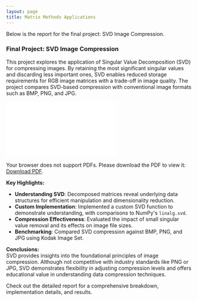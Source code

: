 ```yaml
---
layout: page
title: Matrix Methods Applications
---
```


Below is the report for the final project: SVD Image Compression.

### Final Project: SVD Image Compression
This project explores the application of Singular Value Decomposition (SVD) for compressing images. By retaining the most significant singular values and discarding less important ones, SVD enables reduced storage requirements for RGB image matrices with a trade-off in image quality. The project compares SVD-based compression with conventional image formats such as BMP, PNG, and JPG.

<object data="/assets/pdf/matmeth/finalreport.pdf" type="application/pdf" width="700px" height="700px">
    <embed src="/assets/pdf/matmeth/finalreport.pdf">
        <p>Your browser does not support PDFs. Please download the PDF to view it:  
        <a href="/assets/pdf/matmeth/finalreport.pdf">Download PDF</a>.  
        </p>
    </embed>
</object>

**Key Highlights:**  
- **Understanding SVD**: Decomposed matrices reveal underlying data structures for efficient manipulation and dimensionality reduction.  
- **Custom Implementation**: Implemented a custom SVD function to demonstrate understanding, with comparisons to NumPy's `linalg.svd`.  
- **Compression Effectiveness**: Evaluated the impact of small singular value removal and its effects on image file sizes.  
- **Benchmarking**: Compared SVD compression against BMP, PNG, and JPG using Kodak Image Set.

**Conclusions:**  
SVD provides insights into the foundational principles of image compression. Although not competitive with industry standards like PNG or JPG, SVD demonstrates flexibility in adjusting compression levels and offers educational value in understanding data compression techniques.

Check out the detailed report for a comprehensive breakdown, implementation details, and results.